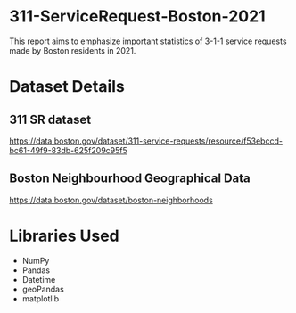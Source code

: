# 311-ServiceRequest-Boston-2021
This report aims to emphasize important statistics of 3-1-1 service requests made by Boston residents in 2021.

# Dataset Details
## 311 SR dataset
https://data.boston.gov/dataset/311-service-requests/resource/f53ebccd-bc61-49f9-83db-625f209c95f5 

## Boston Neighbourhood Geographical Data
https://data.boston.gov/dataset/boston-neighborhoods

# Libraries Used
- NumPy
- Pandas
- Datetime
- geoPandas
- matplotlib

